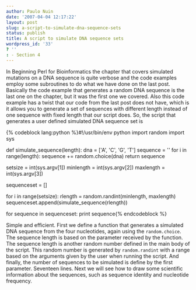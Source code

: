 ```yaml
---
author: Paulo Nuin
date: '2007-04-04 12:17:22'
layout: post
slug: a-script-to-simulate-dna-sequence-sets
status: publish
title: A script to simulate DNA sequence sets
wordpress_id: '33'
? ''
: - Section 4
---
```


In Beginning Perl for Bioinformatics the chapter that covers simulated
mutations on a DNA sequence is quite verbose and the code examples
employ some subroutines to do what we have done on the last post.
Basically the code example that generates a random DNA sequence is the
last one on the chapter, but it was the first one we covered. Also this
code example has a twist that our code from the last post does not have,
which is it allows you to generate a set of sequences with different
length instead of one sequence with fixed length that our script does.
So, the script that generates a user defined simulated DNA sequence set
is 

{% codeblock lang:python %}#!/usr/bin/env python 
import random
import sys 

def simulate_sequence(length): 
    dna = ['A', 'C', 'G', 'T']
    sequence = '' 
    for i in range(length): 
        sequence += random.choice(dna)
    return sequence 

setsize = int(sys.argv[1]) 
minlength = int(sys.argv[2])
maxlength = int(sys.argv[3]) 

sequenceset = [] 

for i in range(setsize):
    rlength = random.randint(minlength, maxlength)
    sequenceset.append(simulate_sequence(rlength)) 

for sequence in sequenceset: 
    print sequence{% endcodeblock %} 

Simple and efficient. First we
define a function that generates a simulated DNA sequence from the four
nucleotides, again using the `random.choice`. The sequence length is
based on the parameter received by the function. The sequence length is
another random number defined in the main body of the script. This
random number is generated by `random.randint` with a range based on the
arguments given by the user when running the script. And finally, the
number of sequences to be simulated is define by the first parameter.
Seventeen lines. Next we will see how to draw some scientific
information about the sequences, such as sequence identity and
nucleotide frequency.

